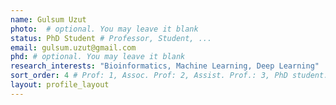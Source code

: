 ```yaml
---
name: Gulsum Uzut
photo:  # optional. You may leave it blank 
status: PhD Student # Professor, Student, ... 
email: gulsum.uzut@gmail.com
phd: # optional. You may leave it blank
research_interests: "Bioinformatics, Machine Learning, Deep Learning"
sort_order: 4 # Prof: 1, Assoc. Prof: 2, Assist. Prof.: 3, PhD student: 4, MSc student: 5, Undergrad student: 6
layout: profile_layout
---
```


